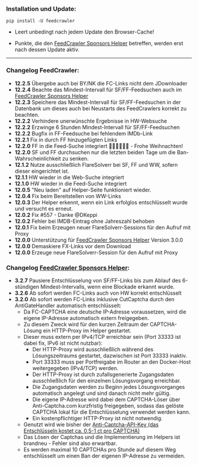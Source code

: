 ### Installation und Update:

`pip install -U feedcrawler`

- Leert unbedingt nach jedem Update den Browser-Cache!

- Punkte, die den [FeedCrawler Sponsors Helper](https://github.com/rix1337/RSScrawler/wiki/5.-FeedCrawler-Sponsors-Helper)  betreffen, werden erst nach dessen Update aktiv.

---

### Changelog FeedCrawler:

- **12.2.5** Übergebe auch bei BY/NK die FC-Links nicht dem JDownloader
- **12.2.4** Beachte das Mindest-Intervall für SF/FF-Feedsuchen auch im [FeedCrawler Sponsors Helper](https://github.com/rix1337/FeedCrawler/wiki/5.-FeedCrawler-Sponsors-Helper) 
- **12.2.3** Speichere das Mindest-Intervall für SF/FF-Feedsuchen in der Datenbank um dieses auch bei Neustarts des FeedCrawlers korrekt zu beachten.
- **12.2.2** Verhindere unerwünschte Ergebnisse in HW-Websuche
- **12.2.2** Erzwinge 6 Stunden Mindest-Intervall für SF/FF-Feedsuchen
- **12.2.2** Bugfix in FF-Feedsuche bei fehlendem IMDb-Link
- **12.2.1** Fix in durch FF hinzugefügten Links
- **12.2.0** FF in die Feed-Suche integriert 🧑🏻‍🎄🎄🎅🏻 - Frohe Weihnachten!
- **12.2.0** SF und FF durchsuchen nur die letzten beiden Tage um die Ban-Wahrscheinlichkeit zu senken.
- **12.1.2** Nutze ausschließlich FlareSolverr bei SF, FF und WW, sofern dieser eingerichtet ist.
- **12.1.1** HW wieder in die Web-Suche integriert
- **12.1.0** HW wieder in die Feed-Suche integriert
- **12.0.5** "Neu laden" auf Helper-Seite funktioniert wieder.
- **12.0.4** Fix beim Bereitstellen von WW-Links
- **12.0.3** Der Helper erkennt, wenn ein Link erfolglos entschlüsselt wurde und versucht es erneut.
- **12.0.2** Fix #557 - Danke @DKeppi
- **12.0.2** Fehler bei IMDB-Eintrag ohne Jahreszahl behoben
- **12.0.1** Fix beim Erzeugen neuer FlareSolverr-Sessions für den Aufruf mit Proxy
- **12.0.0** Unterstützung für [FeedCrawler Sponsors Helper](https://github.com/rix1337/FeedCrawler/wiki/5.-FeedCrawler-Sponsors-Helper) Version 3.0.0
- **12.0.0** Demaskiere FX-Links vor dem Download
- **12.0.0** Erzeuge neue FlareSolverr-Session für den Aufruf mit Proxy

### Changelog [FeedCrawler Sponsors Helper](https://github.com/rix1337/FeedCrawler/wiki/5.-FeedCrawler-Sponsors-Helper):
- **3.2.7** Pausiere Entschlüsselung von SF/FF-Links bis zum Ablauf des 6-stündigen Mindest-Intervalls, wenn eine Blockade erkannt wurde.
- **3.2.6** Ab sofort werden FC-Links auch von HW korrekt entschlüsselt
- **3.2.0** Ab sofort werden FC-Links inklusive CutCaptcha durch den AntiGateHandler automatisch entschlüsselt:
    - Da FC-CAPTCHA eine deutsche IP-Adresse voraussetzen, wird die eigene IP-Adresse automatisch extern freigegeben.
    - Zu diesem Zweck wird für den kurzen Zeitraum der CAPTCHA-Lösung ein HTTP-Proxy im Helper gestartet.
    - Dieser muss extern per IPv4/TCP erreichbar sein (Port 33333 ist dabei fix, IPv6 ist nicht nutzbar):
       - Der HTTP-Proxy wird ausschließlich während des Lösungszeitraums gestartet, dazwischen ist Port 33333 inaktiv.
       - Port 33333 muss per Portfreigabe im Router an den Docker-Host weitergegeben (IPv4/TCP) werden.
       - Der HTTP-Proxy ist durch zufallsgenerierte Zugangsdaten ausschließlich für den einzelnen Lösungsvorgang erreichbar.
       - Die Zugangsdaten werden zu Beginn jedes Lösungsvorganges automatisch angelegt und sind danach nicht mehr gültig.
       - Die eigene IP-Adresse wird dabei dem CAPTCHA-Löser über Anti-Captcha.com kurzfristig freigegeben,
         sodass das gelöste CAPTCHA lokal für die Entschlüsselung verwendet werden kann.
       - Ein kostenpflichtiger HTTP-Proxy ist nicht notwendig.
    - Genutzt wird wie bisher der [Anti-Captcha-API-Key (das Entschlüsseln kostet ca. 0,5-1 ct pro CAPTCHA)](http://getcaptchasolution.com/zuoo67f5cq)
    - Das Lösen der Captchas und die Implementierung im Helpers ist brandneu - Fehler sind also erwartbar.
    - Es werden maximal 10 CAPTCHAs pro Stunde auf diesem Weg entschlüsselt um einen Ban der eigenen IP-Adresse zu vermeiden.

